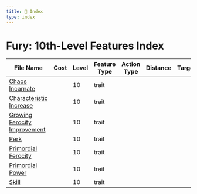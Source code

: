 ```yaml
---
title: 📑 Index
type: index
---
```


# Fury: 10th-Level Features Index

| File Name                                                           | Cost | Level | Feature Type | Action Type | Distance | Target |
| ------------------------------------------------------------------- | ---- | ----- | ------------ | ----------- | -------- | ------ |
| [Chaos Incarnate](../Chaos%20Incarnate)                             |      | 10    | trait        |             |          |        |
| [Characteristic Increase](../Characteristic%20Increase)             |      | 10    | trait        |             |          |        |
| [Growing Ferocity Improvement](../Growing%20Ferocity%20Improvement) |      | 10    | trait        |             |          |        |
| [Perk](../Perk)                                                     |      | 10    | trait        |             |          |        |
| [Primordial Ferocity](../Primordial%20Ferocity)                     |      | 10    | trait        |             |          |        |
| [Primordial Power](../Primordial%20Power)                           |      | 10    | trait        |             |          |        |
| [Skill](../Skill)                                                   |      | 10    | trait        |             |          |        |
